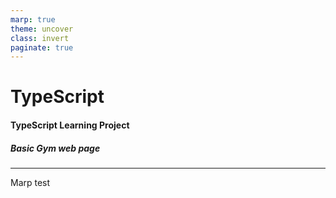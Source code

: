 ```yaml
---
marp: true
theme: uncover
class: invert
paginate: true
---
```


# TypeScript

#### TypeScript Learning Project

##### Basic Gym web page

---
Marp test